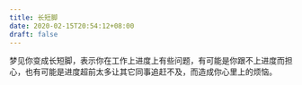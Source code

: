 ```yaml
---
title: 长短脚
date: 2020-02-15T20:54:12+08:00
draft: false
---
```


梦见你变成长短脚，表示你在工作上进度上有些问题，有可能是你跟不上进度而担心，也有可能是进度超前太多让其它同事追赶不及，而造成你心里上的烦恼。

